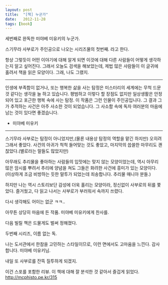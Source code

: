 ```yaml
---
layout: post
title:  "[책] 누군가"
date:   2012-11-28
tags: [book]
---
```


세번째로 완독한 미야베 미유키의 누군가. 

스기무라 사부로가 주인공으로 나오는 시리즈물의 첫번째. 라고 한다. 

항상 그렇듯이 어떤 이야기에 대해 알게 되면 이것에 대해 다른 사람들이 어떻게 생각하는지 알고 싶어진다. 
그래서 오늘도 검색을 해보았는데, 제법 많은 사람들이 이 글귀에 홀려서 책을 읽은 모양이다. 
그래, 나도 그랬지. 

---- 
인생에 부족함이 없거나, 또는 행복한 삶을 사는 탐정은 
미스터리의 세계에는 무척 드문 것 같다는 생각을 늘 하고 있습니다. 
평범하고 이렇다 할 장점도 없지만 
일상생활은 안정되어 있고 포근한 행복 속에 사는 탐정. 
이 작품은 그런 인물이 주인공입니다. 
그 결과 그가 추적하는 사건은 아주 사소한 것이 되었습니다. 
그 사소함 속에 독자 여러분의 마음에 남는 것이 있다면 좋겠습니다. 
- 미야베 미유키 
---- 

스기무라 사부로는 탐정이 아니었지만,(물론 내용상 탐정의 역할을 맡긴 하지만) 오히려 그래서 좋았다. 
사건의 아귀가 척척 들어맞는 것도 좋았고, 
마지막의 씁쓸한 마무리도 괜찮았다.(별로라는 말들도 많았지만) 

아무래도 추리물을 좋아하는 사람들의 입맛에는 맞지 않는 모양이었는데, 
역시 아무리 많은 암시를 뿌려서 추리에 양념을 쳐도 그들은 화려한 사건에 흥미가 있는 모양이다. 
(이상하게 조금 비방하는 듯한 말투가 되었는데 죄송합니다. 추리물 매니아 분들.) 

하지만 나는 역시 스토리보단 감성에 더욱 홀리는 모양이라, 정신없이 사부로의 뒤를 쫓았다. 
즐거웠고, 다 읽고 나서는 사부로가 부러워서 속까지 쓰렸다. 

다시 생각해도 어이는 없군 ㅋㅋ.. 

아무튼 상당히 마음에 든 작품. 
미야베 미유키에게 찬사를. 

다음 빌릴 책은 드물게도 벌써 정해졌다. 

두번째 시리즈, 이름 없는 독. 

나는 도서관에서 한참을 고민하는 스타일이므로, 이런 면에서도 고마움을 느낀다. 
감사합니다. 미야베 미유키님. 

내일 또 사부로를 잔뜩 질투하게 되겠지. 

이건 스포를 포함한 리뷰. 이 책에 대해 잘 분석한 것 같아서 즐겁게 읽었다. 
http://mcphisto.pe.kr/315